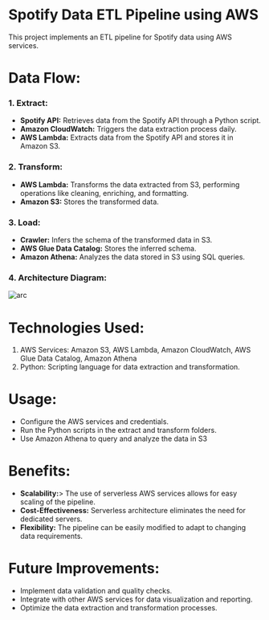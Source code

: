 # Spotify Data ETL Pipeline using AWS

This project implements an ETL pipeline for Spotify data using AWS services.

# Data Flow:

### 1. Extract:

* <b>Spotify API:</b> Retrieves data from the Spotify API through a Python script.
* <b>Amazon CloudWatch:</b> Triggers the data extraction process daily.
* <b>AWS Lambda:</b> Extracts data from the Spotify API and stores it in Amazon S3.

### 2. Transform:

* <b>AWS Lambda:</b> Transforms the data extracted from S3, performing operations like cleaning, enriching, and formatting.
* <b>Amazon S3:</b> Stores the transformed data.

### 3. Load:

* <b>Crawler:</b> Infers the schema of the transformed data in S3.
* <b>AWS Glue Data Catalog:</b> Stores the inferred schema.
* <b>Amazon Athena:</b> Analyzes the data stored in S3 using SQL queries.

### 4. Architecture Diagram:
![arc](./spotify-data-architecture.png)

#  Technologies Used:

1. AWS Services: Amazon S3, AWS Lambda, Amazon CloudWatch, AWS Glue Data Catalog, Amazon Athena
2. Python: Scripting language for data extraction and transformation.

# Usage:

* Configure the AWS services and credentials.
* Run the Python scripts in the extract and transform folders.
* Use Amazon Athena to query and analyze the data in S3

# Benefits:

* <b>Scalability:</b>> The use of serverless AWS services allows for easy scaling of the pipeline.
* <b>Cost-Effectiveness:</b> Serverless architecture eliminates the need for dedicated servers.
* <b>Flexibility:</b> The pipeline can be easily modified to adapt to changing data requirements.

# Future Improvements:

* Implement data validation and quality checks.
* Integrate with other AWS services for data visualization and reporting.
* Optimize the data extraction and transformation processes.
